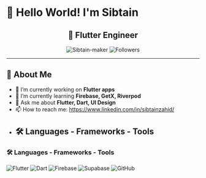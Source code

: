 # 👋 Hello World! I'm Sibtain

<h2 align="center"> 🚀 Flutter Engineer </h2>

<p align="center">
  <img src="https://komarev.com/ghpvc/?username=Sibtain-maker&label=Profile%20views&color=0e75b6&style=flat" alt="Sibtain-maker" />
  <img src="https://img.shields.io/github/followers/Sibtain-maker?label=Followers&style=social" alt="Followers" />
</p>

---

## 🧠 About Me
- 🔭 I’m currently working on **Flutter apps**
- 🌱 I’m currently learning **Firebase, GetX, Riverpod**
- 💬 Ask me about **Flutter, Dart, UI Design**
- 📫 How to reach me: https://www.linkedin.com/in/sibtainzahid/
- ## 🛠️ Languages - Frameworks - Tools

### 🛠️ Languages - Frameworks - Tools

<p align="left">
  <img src="https://img.shields.io/badge/Flutter-02569B?style=for-the-badge&logo=flutter&logoColor=white" alt="Flutter"/>
  <img src="https://img.shields.io/badge/Dart-0175C2?style=for-the-badge&logo=dart&logoColor=white" alt="Dart"/>
  <img src="https://img.shields.io/badge/Firebase-FFCA28?style=for-the-badge&logo=firebase&logoColor=black" alt="Firebase"/>
  <img src="https://img.shields.io/badge/Supabase-3ECF8E?style=for-the-badge&logo=supabase&logoColor=white" alt="Supabase"/>
  <img src="https://img.shields.io/badge/GitHub-181717?style=for-the-badge&logo=github&logoColor=white" alt="GitHub"/>
</p>



 
